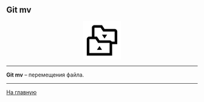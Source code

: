 ## Git mv

<p align="center">
<img src="../images/mv.png" width="100" title="image">
</p>

---

**Git mv** – перемещения файла.

---

[На главную](/readme.md)

